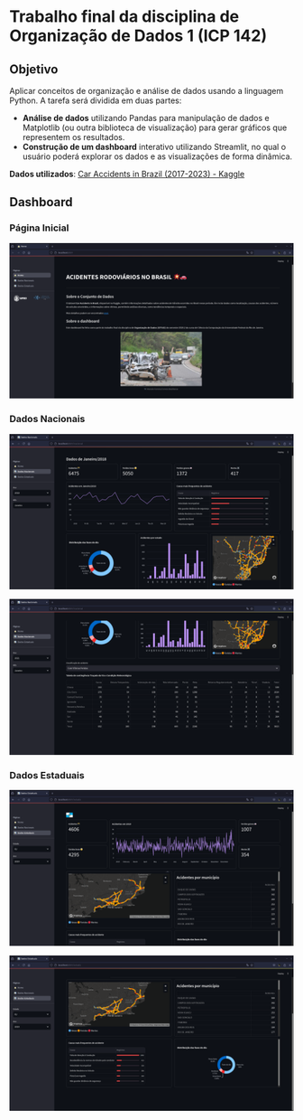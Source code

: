 # Trabalho final da disciplina de Organização de Dados 1 (ICP 142)

## Objetivo

Aplicar conceitos de organização e análise de dados usando a linguagem Python. A tarefa será dividida em duas partes:

- **Análise de dados** utilizando Pandas para manipulação de dados e Matplotlib (ou outra biblioteca de visualização) para gerar gráficos que representem os resultados.
- **Construção de um dashboard** interativo utilizando Streamlit, no qual o usuário poderá explorar os dados e as visualizações de forma dinâmica.

**Dados utilizados**: [Car Accidents in Brazil (2017-2023) - Kaggle](https://www.kaggle.com/datasets/mlippo/car-accidents-in-brazil-2017-2023)

## Dashboard

### Página Inicial

![alt text](images/image-1.png)

### Dados Nacionais

![alt text](images/image-2.png)

![alt text](images/image-3.png)

### Dados Estaduais

![alt text](images/image-4.png)

![alt text](images/image-5.png)
